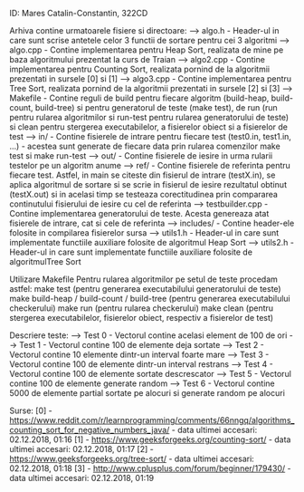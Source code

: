 ID: Mares Catalin-Constantin, 322CD

Arhiva contine urmatoarele fisiere si directoare:
	--> algo.h - Header-ul in care sunt scrise antetele celor 3 functii de 
				 sortare pentru cei 3 algoritmi
	--> algo.cpp - Contine implementarea pentru Heap Sort, realizata de mine pe
	               baza algoritmului prezentat la curs de Traian
	--> algo2.cpp - Contine implementarea pentru Counting Sort, realizata 
	                pornind de la algoritmii prezentati in sursele [0] si [1]
	--> algo3.cpp - Contine implementarea pentru Tree Sort, realizata pornind 
	                de la algoritmii prezentati in sursele [2] si [3]
	--> Makefile - Contine reguli de build pentru fiecare algoritm (build-heap,
				   build-count, build-tree) si pentru generatorul de teste 
				   (make test), de run (run pentru rularea algoritmilor si 
				   run-test pentru rularea generatorului de teste) si clean 
				   pentru stergerea executabilelor, a fisierelor obiect si a 
				   fisierelor de test
	--> in/ - Contine fisierele de intrare pentru fiecare test (test0.in, 
			  test1.in, ...) - acestea sunt generate de fiecare data prin 
			  rularea comenzilor make test si make run-test
	--> out/ - Contine fisierele de iesire in urma rularii testelor pe un 
	           algoritm anume
	--> ref/ - Contine fisierele de referinta pentru fiecare test. Astfel, in 
			   main se citeste din fisierul de intrare (testX.in), se aplica 
			   algoritmul de sortare si se scrie in fisierul de iesire 
			   rezultatul obtinut (testX.out) si in acelasi timp se testeaza 
			   corectitudinea prin compararea continutului fisierului de iesire 
			   cu cel de referinta
	--> testbuilder.cpp - Contine implementarea generatorului de teste. Acesta 
						  genereaza atat fisierele de intrare, cat si cele de 
						  referinta
	--> includes/ - Contine header-ele folosite in compilarea fisierelor sursa
	--> utils1.h - Header-ul in care sunt implementate functiile auxiliare 
				   folosite de algoritmul Heap Sort
	--> utils2.h - Header-ul in care sunt implementate functiile auxiliare 
				   folosite de algoritmulTree Sort
						  
						  
Utilizare Makefile
Pentru rularea algoritmilor pe setul de teste procedam astfel:
make test (pentru generarea executabilului generatorului de teste)
make build-heap / build-count / build-tree (pentru generarea executabilului 
										   checkerului)
make run (pentru rularea checkerului)
make clean (pentru stergerea executabilelor, fisierelor obiect, respectiv a 
		   fisierelor de test)

Descriere teste:
	--> Test 0 - Vectorul contine acelasi element de 100 de ori
	--> Test 1 - Vectorul contine 100 de elemente deja sortate
	--> Test 2 - Vectorul contine 10 elemente dintr-un interval foarte mare
	--> Test 3 - Vectorul contine 100 de elemente dintr-un interval restrans
	--> Test 4 - Vectorul contine 100 de elemente sortate descrescator
	--> Test 5 - Vectorul contine 100 de elemente generate random
	--> Test 6 - Vectorul contine 5000 de elemente partial sortate pe alocuri
				 si generate random pe alocuri

Surse:
[0] - https://www.reddit.com/r/learnprogramming/comments/66nngq/algorithms_counting_sort_for_negative_numbers_java/
	- data ultimei accesari: 02.12.2018, 01:16
[1] - https://www.geeksforgeeks.org/counting-sort/
	- data ultimei accesari: 02.12.2018, 01:17
[2] - https://www.geeksforgeeks.org/tree-sort/
	- data ultimei accesari: 02.12.2018, 01:18
[3] - http://www.cplusplus.com/forum/beginner/179430/
	- data ultimei accesari: 02.12.2018, 01:19